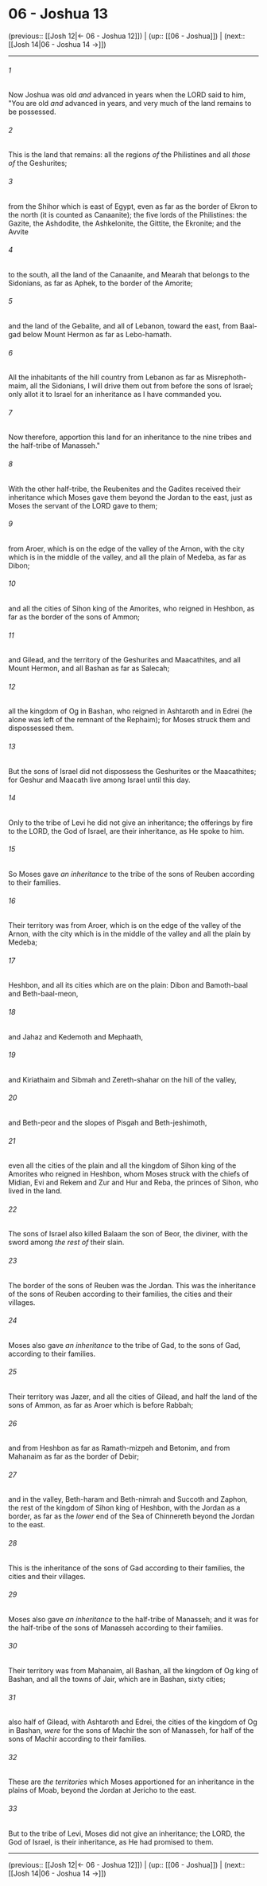 # 06 - Joshua 13

(previous:: [[Josh 12|← 06 - Joshua 12]]) | (up:: [[06 - Joshua]]) | (next:: [[Josh 14|06 - Joshua 14 →]])

***


###### 1 
Now Joshua was old _and_ advanced in years when the LORD said to him, "You are old _and_ advanced in years, and very much of the land remains to be possessed. 

###### 2 
This is the land that remains: all the regions _of_ the Philistines and all _those of_ the Geshurites; 

###### 3 
from the Shihor which is east of Egypt, even as far as the border of Ekron to the north (it is counted as Canaanite); the five lords of the Philistines: the Gazite, the Ashdodite, the Ashkelonite, the Gittite, the Ekronite; and the Avvite 

###### 4 
to the south, all the land of the Canaanite, and Mearah that belongs to the Sidonians, as far as Aphek, to the border of the Amorite; 

###### 5 
and the land of the Gebalite, and all of Lebanon, toward the east, from Baal-gad below Mount Hermon as far as Lebo-hamath. 

###### 6 
All the inhabitants of the hill country from Lebanon as far as Misrephoth-maim, all the Sidonians, I will drive them out from before the sons of Israel; only allot it to Israel for an inheritance as I have commanded you. 

###### 7 
Now therefore, apportion this land for an inheritance to the nine tribes and the half-tribe of Manasseh." 

###### 8 
With the other half-tribe, the Reubenites and the Gadites received their inheritance which Moses gave them beyond the Jordan to the east, just as Moses the servant of the LORD gave to them; 

###### 9 
from Aroer, which is on the edge of the valley of the Arnon, with the city which is in the middle of the valley, and all the plain of Medeba, as far as Dibon; 

###### 10 
and all the cities of Sihon king of the Amorites, who reigned in Heshbon, as far as the border of the sons of Ammon; 

###### 11 
and Gilead, and the territory of the Geshurites and Maacathites, and all Mount Hermon, and all Bashan as far as Salecah; 

###### 12 
all the kingdom of Og in Bashan, who reigned in Ashtaroth and in Edrei (he alone was left of the remnant of the Rephaim); for Moses struck them and dispossessed them. 

###### 13 
But the sons of Israel did not dispossess the Geshurites or the Maacathites; for Geshur and Maacath live among Israel until this day. 

###### 14 
Only to the tribe of Levi he did not give an inheritance; the offerings by fire to the LORD, the God of Israel, are their inheritance, as He spoke to him. 

###### 15 
So Moses gave _an inheritance_ to the tribe of the sons of Reuben according to their families. 

###### 16 
Their territory was from Aroer, which is on the edge of the valley of the Arnon, with the city which is in the middle of the valley and all the plain by Medeba; 

###### 17 
Heshbon, and all its cities which are on the plain: Dibon and Bamoth-baal and Beth-baal-meon, 

###### 18 
and Jahaz and Kedemoth and Mephaath, 

###### 19 
and Kiriathaim and Sibmah and Zereth-shahar on the hill of the valley, 

###### 20 
and Beth-peor and the slopes of Pisgah and Beth-jeshimoth, 

###### 21 
even all the cities of the plain and all the kingdom of Sihon king of the Amorites who reigned in Heshbon, whom Moses struck with the chiefs of Midian, Evi and Rekem and Zur and Hur and Reba, the princes of Sihon, who lived in the land. 

###### 22 
The sons of Israel also killed Balaam the son of Beor, the diviner, with the sword among _the rest of_ their slain. 

###### 23 
The border of the sons of Reuben was the Jordan. This was the inheritance of the sons of Reuben according to their families, the cities and their villages. 

###### 24 
Moses also gave _an inheritance_ to the tribe of Gad, to the sons of Gad, according to their families. 

###### 25 
Their territory was Jazer, and all the cities of Gilead, and half the land of the sons of Ammon, as far as Aroer which is before Rabbah; 

###### 26 
and from Heshbon as far as Ramath-mizpeh and Betonim, and from Mahanaim as far as the border of Debir; 

###### 27 
and in the valley, Beth-haram and Beth-nimrah and Succoth and Zaphon, the rest of the kingdom of Sihon king of Heshbon, with the Jordan as a border, as far as the _lower_ end of the Sea of Chinnereth beyond the Jordan to the east. 

###### 28 
This is the inheritance of the sons of Gad according to their families, the cities and their villages. 

###### 29 
Moses also gave _an inheritance_ to the half-tribe of Manasseh; and it was for the half-tribe of the sons of Manasseh according to their families. 

###### 30 
Their territory was from Mahanaim, all Bashan, all the kingdom of Og king of Bashan, and all the towns of Jair, which are in Bashan, sixty cities; 

###### 31 
also half of Gilead, with Ashtaroth and Edrei, the cities of the kingdom of Og in Bashan, _were_ for the sons of Machir the son of Manasseh, for half of the sons of Machir according to their families. 

###### 32 
These are _the territories_ which Moses apportioned for an inheritance in the plains of Moab, beyond the Jordan at Jericho to the east. 

###### 33 
But to the tribe of Levi, Moses did not give an inheritance; the LORD, the God of Israel, is their inheritance, as He had promised to them.

***

(previous:: [[Josh 12|← 06 - Joshua 12]]) | (up:: [[06 - Joshua]]) | (next:: [[Josh 14|06 - Joshua 14 →]])
